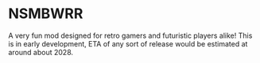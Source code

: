 # NSMBWRR
A very fun mod designed for retro gamers and futuristic players alike! This is in early development, ETA of any sort of release would be estimated at around about 2028.
